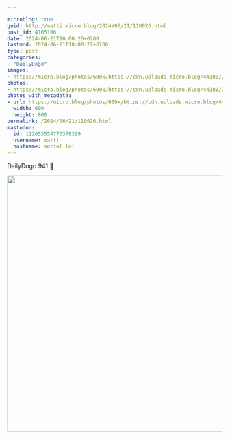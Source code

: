 ```yaml
---

microblog: true
guid: http://matti.micro.blog/2024/06/21/110026.html
post_id: 4165106
date: 2024-06-21T10:00:26+0200
lastmod: 2024-06-21T10:00:27+0200
type: post
categories:
- "DailyDogo"
images:
- https://micro.blog/photos/600x/https://cdn.uploads.micro.blog/44388/2024/1cce63877c6845c19e364b6a8d548e44.jpg
photos:
- https://micro.blog/photos/600x/https://cdn.uploads.micro.blog/44388/2024/1cce63877c6845c19e364b6a8d548e44.jpg
photos_with_metadata:
- url: https://micro.blog/photos/600x/https://cdn.uploads.micro.blog/44388/2024/1cce63877c6845c19e364b6a8d548e44.jpg
  width: 600
  height: 800
permalink: /2024/06/21/110026.html
mastodon:
  id: 112653554770378329
  username: matti
  hostname: social.lol
---
```

DailyDogo 941 🐶

<img src="/media/uploads/2024/1cce63877c6845c19e364b6a8d548e44.jpg" width="600" alt="" />
